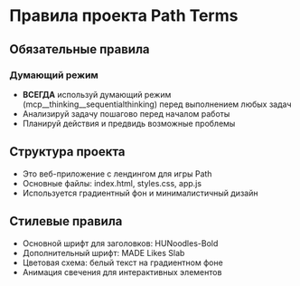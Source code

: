 # Правила проекта Path Terms

## Обязательные правила

### Думающий режим
- **ВСЕГДА** используй думающий режим (mcp__thinking__sequentialthinking) перед выполнением любых задач
- Анализируй задачу пошагово перед началом работы
- Планируй действия и предвидь возможные проблемы

## Структура проекта
- Это веб-приложение с лендингом для игры Path
- Основные файлы: index.html, styles.css, app.js
- Используется градиентный фон и минималистичный дизайн

## Стилевые правила
- Основной шрифт для заголовков: HUNoodles-Bold
- Дополнительный шрифт: MADE Likes Slab
- Цветовая схема: белый текст на градиентном фоне
- Анимация свечения для интерактивных элементов